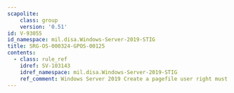 ```yaml
---
scapolite:
    class: group
    version: '0.51'
id: V-93055
id_namespace: mil.disa.Windows-Server-2019-STIG
title: SRG-OS-000324-GPOS-00125
contents:
  - class: rule_ref
    idref: SV-103143
    idref_namespace: mil.disa.Windows-Server-2019-STIG
    ref_comment: Windows Server 2019 Create a pagefile user right must only  ...
---
```


